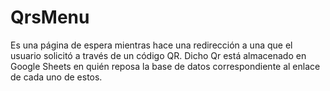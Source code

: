 # QrsMenu

Es una página de espera mientras hace una redirección a una que el usuario solicitó a través de un código QR. Dicho Qr está almacenado en Google Sheets en quién reposa la base de datos correspondiente al enlace de cada uno de estos.
